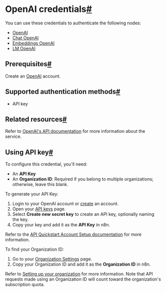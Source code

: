 [](https://github.com/n8n-io/n8n-docs/edit/main/docs/integrations/builtin/credentials/openai.md "Edit this page")

# OpenAI credentials[#](#openai-credentials "Permanent link")

You can use these credentials to authenticate the following nodes:

*   [OpenAI](../../app-nodes/n8n-nodes-langchain.openai/)
*   [Chat OpenAI](../../cluster-nodes/sub-nodes/n8n-nodes-langchain.lmchatopenai/)
*   [Embeddings OpenAI](../../cluster-nodes/sub-nodes/n8n-nodes-langchain.embeddingsopenai/)
*   [LM OpenAI](../../cluster-nodes/sub-nodes/n8n-nodes-langchain.lmchatopenai/)

## Prerequisites[#](#prerequisites "Permanent link")

Create an [OpenAI](https://platform.openai.com/signup/) account.

## Supported authentication methods[#](#supported-authentication-methods "Permanent link")

*   API key

## Related resources[#](#related-resources "Permanent link")

Refer to [OpenAI's API documentation](https://platform.openai.com/docs/introduction) for more information about the service.

## Using API key[#](#using-api-key "Permanent link")

To configure this credential, you'll need:

*   An **API Key**
*   An **Organization ID**: Required if you belong to multiple organizations; otherwise, leave this blank.

To generate your API Key:

1.  Login to your OpenAI account or [create](https://platform.openai.com/signup/) an account.
2.  Open your [API keys](https://platform.openai.com/api-keys) page.
3.  Select **Create new secret key** to create an API key, optionally naming the key.
4.  Copy your key and add it as the **API Key** in n8n.

Refer to the [API Quickstart Account Setup documentation](https://platform.openai.com/docs/quickstart/account-setup) for more information.

To find your Organization ID:

1.  Go to your [Organization Settings](https://platform.openai.com/account/organization) page.
2.  Copy your Organization ID and add it as the **Organization ID** in n8n.

Refer to [Setting up your organization](https://platform.openai.com/docs/guides/production-best-practices/setting-up-your-organization) for more information. Note that API requests made using an Organization ID will count toward the organization's subscription quota.